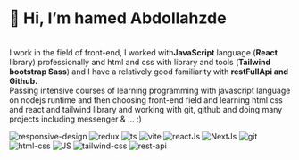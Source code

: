 <h1>👋 Hi,  I’m hamed Abdollahzde 
 </h1>
<br>
<b></b>
I work in the field of front-end, I worked with<b>JavaScript</b>  language (<b>React</b>  library) professionally and html and css with library and tools (<b>Tailwind bootstrap Sass</b>) and I have a relatively good familiarity with <b>restFullApi and Github.</b> 
<br>
Passing intensive courses of learning programming with javascript language on nodejs runtime and then choosing front-end field and learning html css and react and tailwind library and working with git, github and doing many projects including messenger & ... :)
<section with="200px">
 
![responsive-design](https://github.com/hamedAbdollahzade/hamedAbdollahzade/assets/137279292/967de00b-6b8c-43bb-a4b8-28f3fee64bb4)
![redux](https://github.com/hamedAbdollahzade/hamedAbdollahzade/assets/137279292/754c994c-1202-42c8-b5e2-25ccde05e251)
![ts](https://github.com/hamedAbdollahzade/hamedAbdollahzade/assets/137279292/9add6244-d5c8-4183-a9de-9ad974aa9e45)
![vite](https://github.com/hamedAbdollahzade/hamedAbdollahzade/assets/137279292/16d1b27b-e8a1-4a26-a6a5-f3afeeebd847)
![reactJs](https://github.com/hamedAbdollahzade/hamedAbdollahzade/assets/137279292/e0290240-85d8-401d-a457-44f2d2768a29)
![NextJs](https://github.com/hamedAbdollahzade/hamedAbdollahzade/assets/137279292/a48f8012-2e99-4b9c-a351-bccd4b53c103)
![git](https://github.com/hamedAbdollahzade/hamedAbdollahzade/assets/137279292/32b67ab1-31ac-445b-b9ce-63546e5acbe4)
![html-css](https://github.com/hamedAbdollahzade/hamedAbdollahzade/assets/137279292/b76f3b53-90a2-4e17-a257-8610adfe6405)
![JS](https://github.com/hamedAbdollahzade/hamedAbdollahzade/assets/137279292/35bf1b4a-159b-45ae-b344-3466a2083f20)
![tailwind-css](https://github.com/hamedAbdollahzade/hamedAbdollahzade/assets/137279292/5632debe-3437-4abd-9569-e4fd7bf7d69d)
![rest-api](https://github.com/hamedAbdollahzade/hamedAbdollahzade/assets/137279292/7a2b0a20-59bf-4e6b-b658-dec205d9fc83)

</section>
